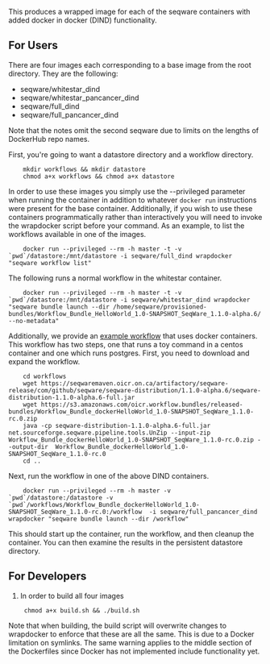 This produces a wrapped image for each of the seqware containers with added docker in docker (DIND) functionality.

## For Users

There are four images each corresponding to a base image from the root directory. They are the following:

* seqware/whitestar\_dind 
* seqware/whitestar\_pancancer\_dind
* seqware/full\_dind
* seqware/full\_pancancer\_dind 

Note that the notes omit the second seqware due to limits on the lengths of DockerHub repo names. 

First, you're going to want a datastore directory and a workflow directory. 

        mkdir workflows && mkdir datastore
        chmod a+x workflows && chmod a+x datastore

In order to use these images you simply use the --privileged parameter when running the container in addition to whatever `docker run` instructions were present for the base container. Additionally, if you wish to use these containers programmatically rather than interactively you will need to invoke the wrapdocker script before your command. As an example, to list the workflows available in one of the images.

        docker run --privileged --rm -h master -t -v `pwd`/datastore:/mnt/datastore -i seqware/full_dind wrapdocker "seqware workflow list" 

The following runs a normal workflow in the whitestar container.

        docker run --privileged --rm -h master -t -v `pwd`/datastore:/mnt/datastore -i seqware/whitestar_dind wrapdocker "seqware bundle launch --dir /home/seqware/provisioned-bundles/Workflow_Bundle_HelloWorld_1.0-SNAPSHOT_SeqWare_1.1.0-alpha.6/ --no-metadata"

Additionally, we provide an [example workflow](https://github.com/SeqWare/public-workflows/tree/develop/dockerHelloWorld) that uses docker containers. This workflow has two steps, one that runs a toy command in a centos container and one which runs postgres. First, you need to download and expand the workflow. 

        cd workflows
        wget https://seqwaremaven.oicr.on.ca/artifactory/seqware-release/com/github/seqware/seqware-distribution/1.1.0-alpha.6/seqware-distribution-1.1.0-alpha.6-full.jar
        wget https://s3.amazonaws.com/oicr.workflow.bundles/released-bundles/Workflow_Bundle_dockerHelloWorld_1.0-SNAPSHOT_SeqWare_1.1.0-rc.0.zip
        java -cp seqware-distribution-1.1.0-alpha.6-full.jar net.sourceforge.seqware.pipeline.tools.UnZip --input-zip Workflow_Bundle_dockerHelloWorld_1.0-SNAPSHOT_SeqWare_1.1.0-rc.0.zip --output-dir  Workflow_Bundle_dockerHelloWorld_1.0-SNAPSHOT_SeqWare_1.1.0-rc.0
        cd ..

Next, run the workflow in one of the above DIND containers. 

        docker run --privileged --rm -h master -v `pwd`/datastore:/datastore -v `pwd`/workflows/Workflow_Bundle_dockerHelloWorld_1.0-SNAPSHOT_SeqWare_1.1.0-rc.0:/workflow  -i seqware/full_pancancer_dind wrapdocker "seqware bundle launch --dir /workflow"

This should start up the container, run the workflow, and then cleanup the container. You can then examine the results in the persistent datastore directory.

## For Developers

1. In order to build all four images

        chmod a+x build.sh && ./build.sh

Note that when building, the build script will overwrite changes to wrapdocker to enforce that these are all the same. This is due to a Docker limitation on symlinks. 
The same warning applies to the middle section of the Dockerfiles since Docker has not implemented include functionality yet.  
